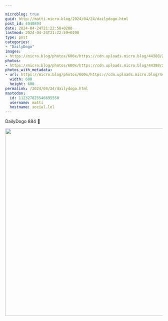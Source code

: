 ```yaml
---

microblog: true
guid: http://matti.micro.blog/2024/04/24/dailydogo.html
post_id: 4040804
date: 2024-04-24T21:22:58+0200
lastmod: 2024-04-24T21:22:59+0200
type: post
categories:
- "DailyDogo"
images:
- https://micro.blog/photos/600x/https://cdn.uploads.micro.blog/44388/2024/47c9643acbff4d16a2476deb3b68cf19.jpg
photos:
- https://micro.blog/photos/600x/https://cdn.uploads.micro.blog/44388/2024/47c9643acbff4d16a2476deb3b68cf19.jpg
photos_with_metadata:
- url: https://micro.blog/photos/600x/https://cdn.uploads.micro.blog/44388/2024/47c9643acbff4d16a2476deb3b68cf19.jpg
  width: 600
  height: 600
permalink: /2024/04/24/dailydogo.html
mastodon:
  id: 112327825546695550
  username: matti
  hostname: social.lol
---
```

DailyDogo 884 🐶

<img src="https://micro.blog/photos/600x/https://blog.martin-haehnel.de/uploads/2024/47c9643acbff4d16a2476deb3b68cf19.jpg" width="600" height="600" alt="" />
